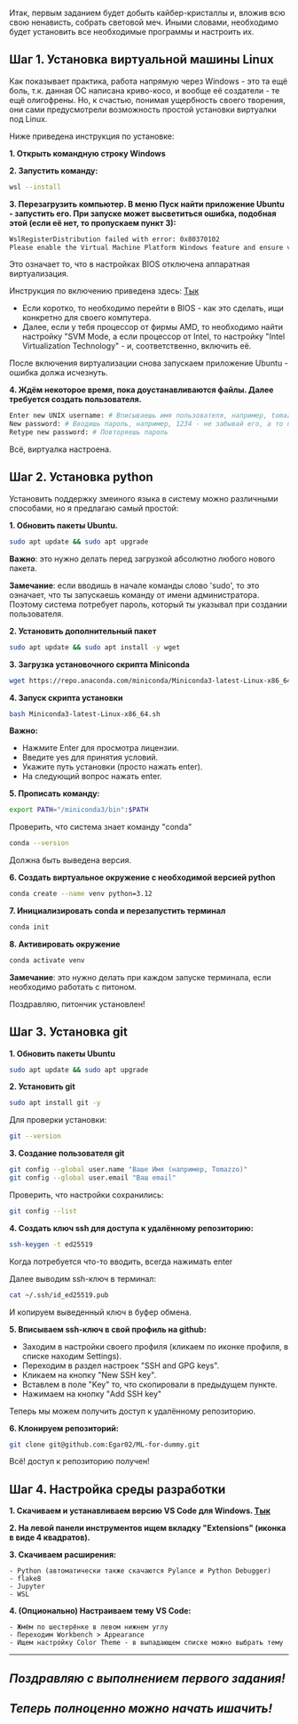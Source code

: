 Итак, первым заданием будет добыть кайбер-кристаллы и, вложив всю свою ненависть, собрать световой меч. 
Иными словами, необходимо будет установить все необходимые программы и настроить их.

## Шаг 1. Установка виртуальной машины Linux

Как показывает практика, работа напрямую через Windows - это та ещё боль, т.к. данная ОС написана криво-косо, и вообще её создатели - те ещё олигофрены. Но, к счастью, понимая ущербность своего творения, они сами предусмотрели возможность простой установки виртуалки под Linux.

Ниже приведена инструкция по установке:

**1. Открыть командную строку Windows**

**2. Запустить команду:**

```bash
wsl --install
```

**3. Перезагрузить компьютер. В меню Пуск найти приложение Ubuntu - запустить его.
При запуске может высветиться ошибка, подобная этой (если её нет, то пропускаем пункт 3):**

```bash
WslRegisterDistribution failed with error: 0x80370102
Please enable the Virtual Machine Platform Windows feature and ensure virtualization is enabled in the BIOS
```

Это означает то, что в настройках BIOS отключена аппаратная виртуализация.

Инструкция по включению приведена здесь: [Тык](https://support.bluestacks.com/hc/ru/articles/360058102252-%D0%9A%D0%B0%D0%BA-%D0%B2%D0%BA%D0%BB%D1%8E%D1%87%D0%B8%D1%82%D1%8C-%D0%B0%D0%BF%D0%BF%D0%B0%D1%80%D0%B0%D1%82%D0%BD%D1%83%D1%8E-%D0%B2%D0%B8%D1%80%D1%82%D1%83%D0%B0%D0%BB%D0%B8%D0%B7%D0%B0%D1%86%D0%B8%D1%8E-VT-%D0%B2-Windows-10-%D0%B4%D0%BB%D1%8F-BlueStacks-5)

- Если коротко, то необходимо перейти в BIOS - как это сделать, ищи конкретно для своего компутера.
- Далее, если у тебя процессор от фирмы AMD, то необходимо найти настройку "SVM Mode, а если процессор от Intel, то настройку "Intel Virtualization Technology" - и, соответственно, включить её.

После включения виртуализации снова запускаем приложение Ubuntu - ошибка должа исчезнуть.

**4. Ждём некоторое время, пока доустанавливаются файлы.
Далее требуется создать пользователя.**

```bash
Enter new UNIX username: # Вписываешь имя пользователя, например, tomazzo, жмёшь enter
New password: # Вводишь пароль, например, 1234 - не забывай его, а то придётся помучаться, чтобы его сбросить
Retype new password: # Повторяешь пароль
```

Всё, виртуалка настроена.

## Шаг 2. Установка python

Установить поддержку змеиного языка в систему можно различными способами, но я предлагаю самый простой:

**1. Обновить пакеты Ubuntu.**

```bash
sudo apt update && sudo apt upgrade
```

**Важно**: это нужно делать перед загрузкой абсолютно любого нового пакета.

**Замечание**: если вводишь в начале команды слово 'sudo', то это оэначает, что ты запускаешь команду от имени администратора. Поэтому система потребует пароль, который ты указывал при создании пользователя.

**2. Установить дополнительный пакет**

```bash
sudo apt update && sudo apt install -y wget
```

**3. Загрузка установочного скрипта Miniconda**

```bash
wget https://repo.anaconda.com/miniconda/Miniconda3-latest-Linux-x86_64.sh
```

**4. Запуск скрипта установки**

```bash
bash Miniconda3-latest-Linux-x86_64.sh
```

**Важно:**
- Нажмите Enter для просмотра лицензии.
- Введите yes для принятия условий.
- Укажите путь установки (просто нажать enter).
- На следующий вопрос нажать enter.

**5. Прописать команду:**

```bash
export PATH="/miniconda3/bin":$PATH
```

Проверить, что система знает команду "conda"

```bash
conda --version
```

Должна быть выведена версия.

**6. Создать виртуальное окружение с необходимой версией python**

```bash
conda create --name venv python=3.12
```

**7. Инициализировать conda и перезапустить терминал**

```bash
conda init
```

**8. Активировать окружение**

```bash
conda activate venv
```

**Замечание**: это нужно делать при каждом запуске терминала, если необходимо работать с питоном.

Поздравляю, питончик установлен!

## Шаг 3. Установка git

**1. Обновить пакеты Ubuntu**

```bash
sudo apt update && sudo apt upgrade
```

**2. Установить git**

```bash
sudo apt install git -y
```

Для проверки установки:

```bash
git --version
```

**3. Создание пользователя git**

```bash
git config --global user.name "Ваше Имя (например, Tomazzo)"
git config --global user.email "Ваш email"

```

Проверить, что настройки сохранились:

```bash
git config --list
```

**4. Создать ключ ssh для доступа к удалённому репозиторию:**

```bash
ssh-keygen -t ed25519
```

Когда потребуется что-то вводить, всегда нажимать enter

Далее выводим ssh-ключ в терминал:

```bash
cat ~/.ssh/id_ed25519.pub
```

И копируем выведенный ключ в буфер обмена.

**5. Вписываем ssh-ключ в свой профиль на github:**

- Заходим в настройки своего профиля (кликаем по иконке профиля, в списке находим Settings).
- Переходим в раздел настроек "SSH and GPG keys".
- Кликаем на кнопку "New SSH key".
- Вставлем в поле "Key" то, что скопировали в предыдущем пункте.
- Нажимаем на кнопку "Add SSH key"

Теперь мы можем получить доступ к удалённому репозиторию.

**6. Клонируем репозиторий:**

```bash
git clone git@github.com:Egar02/ML-for-dummy.git
```

Всё! доступ к репозиторию получен!

## Шаг 4. Настройка среды разработки

**1. Скачиваем и устанавливаем версию VS Code для Windows. [Тык](https://code.visualstudio.com/download)**

**2. На левой панели инструментов ищем вкладку "Extensions" (иконка в виде 4 квадратов).**

**3. Скачиваем расширения:**

    - Python (автоматически также скачаются Pylance и Python Debugger)
    - flake8
    - Jupyter
    - WSL

**4. (Опционально) Настраиваем тему VS Code:**

    - Жмём по шестерёнке в левом нижнем углу
    - Переходим Workbench > Appearance
    - Ищем настройку Color Theme - в выпадающем списке можно выбрать тему

---

## ***Поздравляю с выполнением первого задания!***
## ***Теперь полноценно можно начать ишачить!***